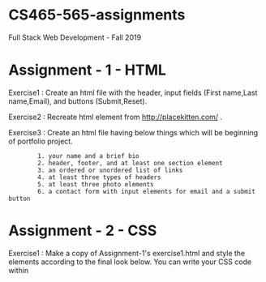 # CS465-565-assignments
Full Stack Web Development - Fall 2019 

# Assignment - 1 - HTML

 Exercise1 : Create an html file with the header, input fields (First name,Last name,Email), and buttons (Submit,Reset). 
 
 Exercise2 : Recreate html element from http://placekitten.com/ . 
 
 Exercise3 : Create an html file having below things which will be beginning of portfolio project.
 
            1. your name and a brief bio
            2. header, footer, and at least one section element
            3. an ordered or unordered list of links
            4. at least three types of headers
            5. at least three photo elements
            6. a contact form with input elements for email and a submit button           
            
# Assignment - 2 - CSS

  Exercise1 : Make a copy of Assignment-1's exercise1.html and style the elements according to the final look below. You can write your     CSS code within <style> tags within your .html file or you can create an exercise1.css file and link to it.
  
        ❏ To center the form I have used flex display.
        ❏ I have used linear-gradient for background color.
        ❏ I have used :hover and :focus selector to change color of button Whenever the user hovers or focuses on a button.

  Exercise2 : I have used CSS grid to style the elements of Assignment-1's exercise2.html to make it loosely same as the website http://placekitten.com/. 
  
  Exercise3 : I have started styling my portfolio with CSS.
  
  # Assignment - 3 - CSS Layout and Bootstrap
  
    Exercise1 : I have created form usign Bootstrap. And to center form (Vertically and horizontally) I have used flex. 
    
    Exercise2 : I have created this layout using Bootstrap grid system.
    
    Exercise3 : I have created this layout using inline block.
    
    Exercise4 : I have created this layout using bootstrap grid system.
    
    Exercise5 : I have created this layout using flexbox.
    
    Exercise6 : I have created this layout using CSS grid.
    
    Exercise7 : I have created this layout using flexbox.
    
    Exercise8 : I have created this layout using bootstrap grid system.
    
 # Assignment - 4 - JavaScript
 
    Exercise1 : I have Written a program using JavaScript that uses console.log to print all the numbers from 1 to 100, with some        
    exceptions. For numbers divisible by 3, print “fizz” and for numbers divisible by 5 (but not 3), print “buzz. For numbers divisible by 
    3 and 5, print “fizzbuzz.”
    
    Exercise2 : I have written a program to reverse a number using JavaScript. For example for input = 231756 output will be 657132.
    
    Exercise3 : I have written JavaScript program for Assignment-3's Bootstrap form that Whenever the user submits the form, output the  
    data from the form in the following format to the console:
       name: Jane Doe
       email: jane@janedoe.com 
       message: This is a test message.
    and Whenever the user clicks the “reset” button, reset the values of each input field.
    
    Exercise4 : I have written JavaScript program to output current width and height of window whenever it is resized. To display output I 
    have used two divs.
    
    Exercise5 : I have created button and whenever user clicks on button background color will be changed randomly. For that I have      
    written Javascript program to generate random hexcode to change background color.
    
  # Assignment 5 - Node and Express
    Used bootstrap form created in privous assignment for this assignment. I have assigned action="/submit" and method="POST" to form 
    element which will send the data of name, email and comment of from to server when user will submit the form. 
    In app.js, I have created an Express server and handle the route indicated in the form above and print the name, email, and comment in 
    the appropriate page. I have used body-parser middleware for parsing incoming request bodies.
    To start express server navigate to folder where app.js is located and run node app.js. It will start express server. For this 
    assignment run below command to start express server. 
    cd Assignment-5
    node app.js
    
  # Assignment 6 - Node, Express, React, Angular, TypeScript, Vue
  
    Completed below tutorials : 

    1. Create Your First Angular App - Codelabs:https://codelab.fun/angular/create-first-app/intro
    
       Steps to create my-angular-app :
       1. Installed the Angular CLI npm install -g @angular/cli
       2. Created my angular app using command ng new my-angular-app
       3. Run Angular application by navigating to the application folder and typing ng serve to start the web server and open the 
          application in a browser. Run below commands in terminal.
           cd my-angular-app 
           ng serve
       
       Modified Files : 
       1. my-angular-app/src/index.html
       2. my-angular-app/src/main.ts
       3. my-angular-app/src/app/app.module.ts
       4. my-angular-app/src/app/app.component.ts
       
    2. Intro to React - Reactjs.org: https://reactjs.org/tutorial/tutorial.html 
       
       Steps to create React app :
       1. Make sure you have a recent version of Node.js installed.
       2. Created react app using this command : npx create-react-app my-app
       3. run npm start in the project folder and open http://localhost:3000 in the browser, to see tic-tac-toe.
          Run below command in terminal.
          cd my-app
          npm start
       
       Modified files :
       1. my-app/src/index.js 
       2. my-app/src/index.css  
    
    3. Mini Workshop 1 - Build a Simple Pet Fetching Web Application - Vue
       Vixens: https://workshops.vuevixens.org/workshop/minis/mini1.html
       
       Modified files :
       1. vue-template/src/App.vue
       2. vue-template/package.json
       3. vue-template/public/index.html
       4. vue-template/src/main.js
       5. vue-template/src/components/Dog.vue
       6. vue-template/src/plugins/veutify.js
       
      
       
    
  
